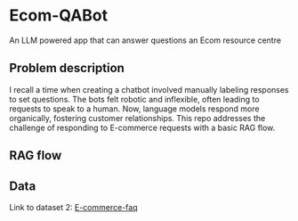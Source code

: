 # Ecom-QABot
An LLM powered app that can answer questions an Ecom resource centre

## Problem description

I recall a time when creating a chatbot involved manually labeling responses to set questions. The bots felt robotic and inflexible, often leading to requests to speak to a human. Now, language models respond more organically, fostering customer relationships. This repo addresses the challenge of responding to E-commerce requests with a basic RAG flow.

## RAG flow

## Data

Link to dataset 2: [E-commerce-faq](https://www.kaggle.com/datasets/saadmakhdoom/ecommerce-faq-chatbot-dataset)

